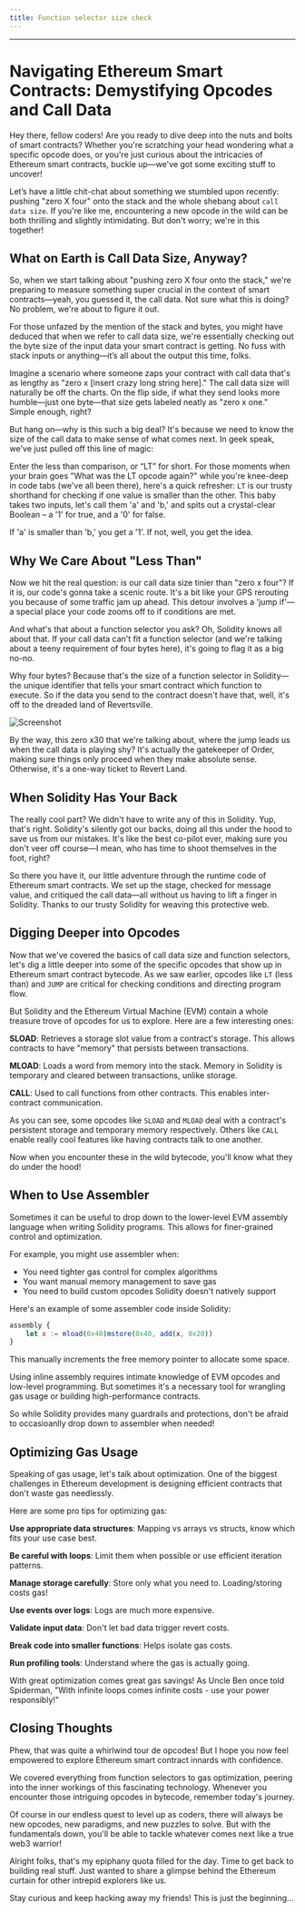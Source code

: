 ```yaml
---
title: Function selector size check
---
```


---

# Navigating Ethereum Smart Contracts: Demystifying Opcodes and Call Data

Hey there, fellow coders! Are you ready to dive deep into the nuts and bolts of smart contracts? Whether you're scratching your head wondering what a specific opcode does, or you're just curious about the intricacies of Ethereum smart contracts, buckle up—we've got some exciting stuff to uncover!

Let’s have a little chit-chat about something we stumbled upon recently: pushing "zero X four" onto the stack and the whole shebang about `call data size`. If you're like me, encountering a new opcode in the wild can be both thrilling and slightly intimidating. But don't worry; we're in this together!

## What on Earth is Call Data Size, Anyway?

So, when we start talking about "pushing zero X four onto the stack," we're preparing to measure something super crucial in the context of smart contracts—yeah, you guessed it, the call data. Not sure what this is doing? No problem, we're about to figure it out.

For those unfazed by the mention of the stack and bytes, you might have deduced that when we refer to call data size, we're essentially checking out the byte size of the input data your smart contract is getting. No fuss with stack inputs or anything—it’s all about the output this time, folks.

Imagine a scenario where someone zaps your contract with call data that's as lengthy as "zero x \[insert crazy long string here\]." The call data size will naturally be off the charts. On the flip side, if what they send looks more humble—just one byte—that size gets labeled neatly as "zero x one." Simple enough, right?

But hang on—why is this such a big deal? It's because we need to know the size of the call data to make sense of what comes next. In geek speak, we've just pulled off this line of magic:

Enter the less than comparison, or “LT” for short. For those moments when your brain goes "What was the LT opcode again?" while you're knee-deep in code tabs (we've all been there), here's a quick refresher: `LT` is our trusty shorthand for checking if one value is smaller than the other. This baby takes two inputs, let's call them 'a' and 'b,' and spits out a crystal-clear Boolean – a '1' for true, and a '0' for false.

If 'a' is smaller than 'b,' you get a '1'. If not, well, you get the idea.

## Why We Care About "Less Than"

Now we hit the real question: is our call data size tinier than "zero x four"? If it is, our code's gonna take a scenic route. It's a bit like your GPS rerouting you because of some traffic jam up ahead. This detour involves a 'jump if'— a special place your code zooms off to if conditions are met.

And what's that about a function selector you ask? Oh, Solidity knows all about that. If your call data can't fit a function selector (and we're talking about a teeny requirement of four bytes here), it's going to flag it as a big no-no.

Why four bytes? Because that's the size of a function selector in Solidity—the unique identifier that tells your smart contract which function to execute. So if the data you send to the contract doesn't have that, well, it's off to the dreaded land of Revertsville.

![Screenshot](https://cdn.videotap.com/618/screenshots/VAcs5XaOOb3XaY7XcMgo-187.png)

By the way, this zero x30 that we're talking about, where the jump leads us when the call data is playing shy? It's actually the gatekeeper of Order, making sure things only proceed when they make absolute sense. Otherwise, it's a one-way ticket to Revert Land.

## When Solidity Has Your Back

The really cool part? We didn't have to write any of this in Solidity. Yup, that's right. Solidity's silently got our backs, doing all this under the hood to save us from our mistakes. It's like the best co-pilot ever, making sure you don't veer off course—I mean, who has time to shoot themselves in the foot, right?

So there you have it, our little adventure through the runtime code of Ethereum smart contracts. We set up the stage, checked for message value, and critiqued the call data—all without us having to lift a finger in Solidity. Thanks to our trusty Solidity for weaving this protective web.

## Digging Deeper into Opcodes

Now that we've covered the basics of call data size and function selectors, let's dig a little deeper into some of the specific opcodes that show up in Ethereum smart contract bytecode. As we saw earlier, opcodes like `LT` (less than) and `JUMP` are critical for checking conditions and directing program flow.

But Solidity and the Ethereum Virtual Machine (EVM) contain a whole treasure trove of opcodes for us to explore. Here are a few interesting ones:

**SLOAD**: Retrieves a storage slot value from a contract's storage. This allows contracts to have "memory" that persists between transactions.

**MLOAD**: Loads a word from memory into the stack. Memory in Solidity is temporary and cleared between transactions, unlike storage.

**CALL**: Used to call functions from other contracts. This enables inter-contract communication.

As you can see, some opcodes like `SLOAD` and `MLOAD` deal with a contract's persistent storage and temporary memory respectively. Others like `CALL` enable really cool features like having contracts talk to one another.

Now when you encounter these in the wild bytecode, you'll know what they do under the hood!

## When to Use Assembler

Sometimes it can be useful to drop down to the lower-level EVM assembly language when writing Solidity programs. This allows for finer-grained control and optimization.

For example, you might use assembler when:

- You need tighter gas control for complex algorithms
- You want manual memory management to save gas
- You need to build custom opcodes Solidity doesn't natively support

Here's an example of some assembler code inside Solidity:

```js
assembly {
    let x := mload(0x40)mstore(0x40, add(x, 0x20))
}
```

This manually increments the free memory pointer to allocate some space.

Using inline assembly requires intimate knowledge of EVM opcodes and low-level programming. But sometimes it's a necessary tool for wrangling gas usage or building high-performance contracts.

So while Solidity provides many guardrails and protections, don't be afraid to occasioanlly drop down to assembler when needed!

## Optimizing Gas Usage

Speaking of gas usage, let's talk about optimization. One of the biggest challenges in Ethereum development is designing efficient contracts that don't waste gas needlessly.

Here are some pro tips for optimizing gas:

**Use appropriate data structures**: Mapping vs arrays vs structs, know which fits your use case best.

**Be careful with loops**: Limit them when possible or use efficient iteration patterns.

**Manage storage carefully**: Store only what you need to. Loading/storing costs gas!

**Use events over logs**: Logs are much more expensive.

**Validate input data**: Don't let bad data trigger revert costs.

**Break code into smaller functions**: Helps isolate gas costs.

**Run profiling tools**: Understand where the gas is actually going.

With great optimization comes great gas savings! As Uncle Ben once told Spiderman, "With infinite loops comes infinite costs - use your power responsibly!"

## Closing Thoughts

Phew, that was quite a whirlwind tour de opcodes! But I hope you now feel empowered to explore Ethereum smart contract innards with confidence.

We covered everything from function selectors to gas optimization, peering into the inner workings of this fascinating technology. Whenever you encounter those intriguing opcodes in bytecode, remember today's journey.

Of course in our endless quest to level up as coders, there will always be new opcodes, new paradigms, and new puzzles to solve. But with the fundamentals down, you'll be able to tackle whatever comes next like a true web3 warrior!

Alright folks, that's my epiphany quota filled for the day. Time to get back to building real stuff. Just wanted to share a glimpse behind the Ethereum curtain for other intrepid explorers like us.

Stay curious and keep hacking away my friends! This is just the beginning...

